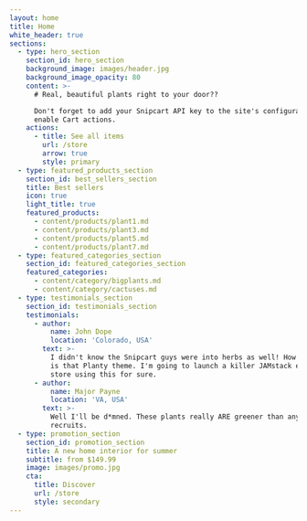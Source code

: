 ```yaml
---
layout: home
title: Home
white_header: true
sections:
  - type: hero_section
    section_id: hero_section
    background_image: images/header.jpg
    background_image_opacity: 80
    content: >-
      # Real, beautiful plants right to your door??

      Don't forget to add your Snipcart API key to the site's configuration to
      enable Cart actions.
    actions:
      - title: See all items
        url: /store
        arrow: true
        style: primary
  - type: featured_products_section
    section_id: best_sellers_section
    title: Best sellers
    icon: true
    light_title: true
    featured_products:
      - content/products/plant1.md
      - content/products/plant3.md
      - content/products/plant5.md
      - content/products/plant7.md
  - type: featured_categories_section
    section_id: featured_categories_section
    featured_categories:
      - content/category/bigplants.md
      - content/category/cactuses.md
  - type: testimonials_section
    section_id: testimonials_section
    testimonials:
      - author:
          name: John Dope
          location: 'Colorado, USA'
        text: >-
          I didn't know the Snipcart guys were into herbs as well! How beautiful
          is that Planty theme. I'm going to launch a killer JAMstack e-commerce
          store using this for sure.
      - author:
          name: Major Payne
          location: 'VA, USA'
        text: >-
          Well I'll be d*mned. These plants really ARE greener than any of my
          recruits.
  - type: promotion_section
    section_id: promotion_section
    title: A new home interior for summer
    subtitle: from $149.99
    image: images/promo.jpg
    cta:
      title: Discover
      url: /store
      style: secondary
---
```

